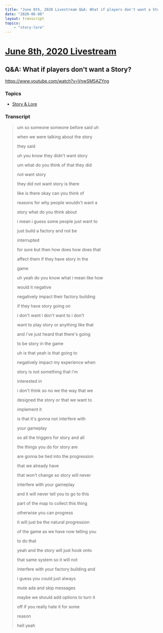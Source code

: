 ```yaml
---
title: "June 8th, 2020 Livestream Q&A: What if players don't want a Story?"
date: "2020-06-08"
layout: transcript
topics:
    - "story-lore"
---
```

# [June 8th, 2020 Livestream](../2020-06-08.md)
## Q&A: What if players don't want a Story?
https://www.youtube.com/watch?v=VnwSM5AZYng

### Topics
* [Story & Lore](../topics/story-lore.md)

### Transcript

> um so someone someone before said uh
> 
> when we were talking about the story
> 
> they said
> 
> uh you know they didn't want story
> 
> um what do you think of that they did
> 
> not want story
> 
> they did not want story is there
> 
> like is there okay can you think of
> 
> reasons for why people wouldn't want a
> 
> story what do you think about
> 
> i mean i guess some people just want to
> 
> just build a factory and not be
> 
> interrupted
> 
> for sure but then how does how does that
> 
> affect them if they have story in the
> 
> game
> 
> uh yeah do you know what i mean like how
> 
> would it negative
> 
> negatively impact their factory building
> 
> if they have story going on
> 
> i don't want i don't want to i don't
> 
> want to play story or anything like that
> 
> and i've just heard that there's going
> 
> to be story in the game
> 
> uh is that yeah is that going to
> 
> negatively impact my experience when
> 
> story is not something that i'm
> 
> interested in
> 
> i don't think so no we the way that we
> 
> designed the story or that we want to
> 
> implement it
> 
> is that it's gonna not interfere with
> 
> your gameplay
> 
> so all the triggers for story and all
> 
> the things you do for story are
> 
> are gonna be tied into the progression
> 
> that we already have
> 
> that won't change so story will never
> 
> interfere with your gameplay
> 
> and it will never tell you to go to this
> 
> part of the map to collect this thing
> 
> otherwise you can progress
> 
> it will just be the natural progression
> 
> of the game as we have now telling you
> 
> to do that
> 
> yeah and the story will just hook onto
> 
> that same system so it will not
> 
> interfere with your factory building and
> 
> i guess you could just always
> 
> mute ada and skip messages
> 
> maybe we should add options to turn it
> 
> off if you really hate it for some
> 
> reason
> 
> hell yeah
> 
